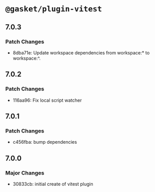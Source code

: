 # `@gasket/plugin-vitest`

## 7.0.3

### Patch Changes

- 8dba71e: Update workspace dependencies from workspace:\* to workspace:^.

## 7.0.2

### Patch Changes

- 116aa96: Fix local script watcher

## 7.0.1

### Patch Changes

- c456fba: bump dependencies

## 7.0.0

### Major Changes

- 30833cb: initial create of vitest plugin
